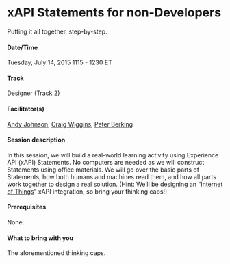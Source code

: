 # xAPI Statements for non-Developers

Putting it all together, step-by-step. 

#### Date/Time
Tuesday, July 14, 2015
1115 - 1230 ET

#### Track
Designer (Track 2)

#### Facilitator(s)
[Andy Johnson](https://www.linkedin.com/pub/andy-johnson/36/768/50), [Craig Wiggins](https://www.linkedin.com/in/craigwiggins), [Peter Berking](https://www.linkedin.com/pub/peter-berking/3/693/590)

#### Session description
In this session, we will build a real-world learning activity using Experience API (xAPI) Statements.  No computers are needed as we will construct Statements using office materials.  We will go over the basic parts of Statements, how both humans and machines read them, and how all parts work together to design a real solution.  (Hint:  We’ll be designing an “[Internet of Things](http://whatis.techtarget.com/definition/Internet-of-Things)” xAPI integration, so bring your thinking caps!)

#### Prerequisites 
None.

#### What to bring with you
The aforementioned thinking caps.